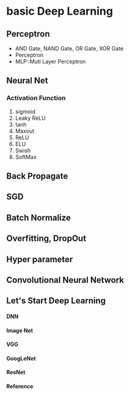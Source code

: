 # basic Deep Learning
## Perceptron
- AND Gate, NAND Gate, OR Gate, XOR Gate
- Perceptron
- MLP::Muti Layer Perceptron
## Neural Net
### Activation Function
01. sigmoid
02. Leaky ReLU
03. tanh
04. Maxout
05. ReLU
06. ELU
07. Swish
08. SoftMax
## Back Propagate
## SGD
## Batch Normalize
## Overfitting, DropOut
## Hyper parameter
## Convolutional Neural Network
## Let's Start Deep Learning
#### DNN
#### Image Net
#### VGG
#### GoogLeNet
#### ResNet

#### Reference

